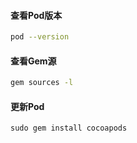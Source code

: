 #### 查看Pod版本

```bash
pod --version
```
#### 查看Gem源

```bash
gem sources -l
```

#### 更新Pod

```bash****
sudo gem install cocoapods
```